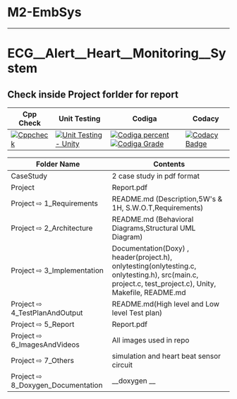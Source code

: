 # M2-EmbSys
---
# ECG__Alert__Heart__Monitoring__System

## Check inside Project forlder for report

| Cpp Check | Unit Testing | Codiga | Codacy | 
|--- |--- | ---| ---|
|[![Cppcheck](https://github.com/praveenraj2001/M2-EmbSys/actions/workflows/c-cpp.yml/badge.svg)](https://github.com/Kowsik15/M2-EmbSys/actions/workflows/c-cpp.yml)|[![Unit Testing - Unity](https://github.com/Kowsik15/M1_Converters_Util/actions/workflows/unity.yml/badge.svg)](https://github.com/Kowsik15/M1_Converters_Util/actions/workflows/unity.yml)|[![Codiga percent](https://api.codiga.io/project/31535/score/svg)](https://app.codiga.io/public/project/31535/M2-EmbSys/dashboard)  [![Codiga Grade](https://api.codiga.io/project/31535/status/svg)](https://app.codiga.io/public/project/31535/M2-EmbSys/dashboard)| [![Codacy Badge](https://app.codacy.com/project/badge/Grade/4c594e340f0b4368a50a0ba064c9061c)](https://www.codacy.com/gh/Kowsik15/M2-EmbSys/dashboard?utm_source=github.com&amp;utm_medium=referral&amp;utm_content=Kowsik15/M2-EmbSys&amp;utm_campaign=Badge_Grade) |

| Folder Name | Contents |
|---|---|
| CaseStudy | 2 case study in pdf format|
| Project | Report.pdf |
| Project ⇨ 1_Requirements | README.md (Description,5W's & 1H, S.W.O.T,Requirements)  |
| Project ⇨ 2_Architecture | README.md (Behavioral Diagrams,Structural UML Diagram) |
| Project ⇨ 3_Implementation | Documentation(Doxy) , header(project.h), onlytesting(onlytesting.c, onlytesting.h), src(main.c, project.c, test_project.c), Unity, Makefile, README.md |
| Project ⇨ 4_TestPlanAndOutput | README.md(High level and Low level Test plan) |
| Project ⇨ 5_Report | Report.pdf |
| Project ⇨ 6_ImagesAndVideos | All images used in repo |
| Project ⇨ 7_Others | simulation and heart beat sensor circuit |
| Project ⇨ 8_Doxygen_Documentation | __doxygen __ |


